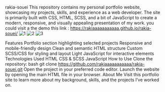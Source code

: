 rakia-souei
This repository contains my personal portfolio website, showcasing my projects, skills, and experience as a web developer. The site is primarily built with CSS, HTML, SCSS, and a bit of JavaScript to create a modern, responsive, and visually appealing presentation of my work.
you could visit a the demo this link : https://rakiaaaaaaaaaaa.github.io/rakia-souei/
![1](https://github.com/user-attachments/assets/6ba6a23b-26a5-4b5d-89f6-2fa37e082263)
![2](https://github.com/user-attachments/assets/591e0cec-8895-4763-92b5-810a860f64fd)
![3](https://github.com/user-attachments/assets/0ae714f0-5728-4312-a594-13d7cc4e8be2)

Features
Portfolio section highlighting selected projects
Responsive and mobile-friendly design
Clean and semantic HTML structure
Custom SCSS/CSS for styling and layout
Light JavaScript for interactive elements
Technologies Used
HTML
CSS & SCSS
JavaScript
How to Use
Clone the repository:
bash
git clone https://github.com/rakiaaaaaaaaaaa/rakia-souei.git
Open the project in your preferred code editor.
Launch the website by opening the main HTML file in your browser.
About Me
Visit this portfolio site to learn more about my background, skills, and the projects I’ve worked on.

